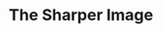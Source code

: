 ---
ee_id: '2145'
site: '1'
type: '2'
url: 2010-132-the-sharper-image-exhibition-catalog
title: The Sharper Image
year: '2010'
display_year: '2010'
medium: Publication
dims: 6 x 9 x 0.35 inches
pitch:
ps:
live_url:
related:
youtube:
related_code:
imgs: 2010-132-sharper-image-catalog-full-1-database-ih.jpg
subheading: "(Exhibition Catalog)"
download:
add_credit:
add_credits:
commission:
layout: things-i-made
---